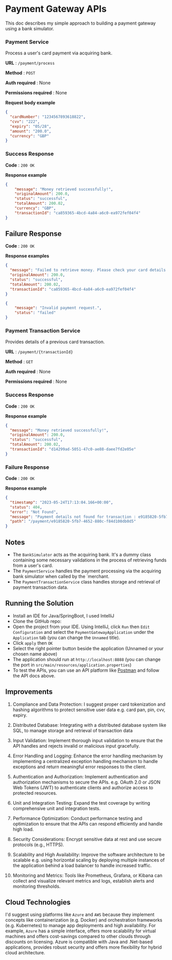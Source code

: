 # Payment Gateway APIs
This doc describes my simple approach to building a payment gateway using a bank simulator.

### Payment Service 
Process a user's card payment via acquiring bank.

**URL** : `/payment/process`

**Method** : `POST`

**Auth required** : None

**Permissions required** : None

**Request body example**

```json
{
  "cardNumber": "1234567893618822",
  "cvv": "222",
  "expiry": "05/28",
  "amount": "200.0",
  "currency": "GBP"
}
```

### Success Response

**Code** : `200 OK`

**Response example**

```json
{
    "message": "Money retrieved successfully!",
    "originalAmount": 200.0,
    "status": "successful",
    "totalAmount": 200.02,
    "currency": "GBP",
    "transactionId": "ca859365-4bcd-4a84-a6c0-ea972fef04f4"
}
```

## Failure Response

**Code** : `200 OK`

**Response examples**

```json
{
  "message": "Failed to retrieve money. Please check your card details or available balance.",
  "originalAmount": 200.0,
  "status": "successful",
  "totalAmount": 200.02,
  "transactionId": "ca859365-4bcd-4a84-a6c0-ea972fef04f4"
}
```

```json
{
    "message": "Invalid payment request.",
    "status": "failed"
}
```

### Payment Transaction Service
Provides details of a previous card transaction.

**URL** : `/payment/{transactionId}`

**Method** : `GET`

**Auth required** : None

**Permissions required** : None

### Success Response

**Code** : `200 OK`

**Response example**

```json
{
  "message": "Money retrieved successfully!",
  "originalAmount": 200.0,
  "status": "successful",
  "totalAmount": 200.02,
  "transactionId": "d14299ad-5051-47c0-ae88-daee7fd2e05e"
}
```

### Failure Response

**Code** : `200 OK`

**Response example**

```json
{
  "timestamp": "2023-05-24T17:13:04.166+00:00",
  "status": 404,
  "error": "Not Found",
  "message": "Payment details not found for transaction : e9185820-5fb7-4652-880c-f84d100db0d5",
  "path": "/payment/e9185820-5fb7-4652-880c-f84d100db0d5"
}
```

## Notes

* The `BankSimulator` acts as the acquiring bank. It's a dummy class containing some necessary validations in the process of retrieving funds from a user's card.
* The `PaymentService` handles the payment processing via the acquiring bank simulator when called by the `merchant.
* The `PaymentTransactionService` class handles storage and retrieval of payment transaction data.

## Running the Solution

* Install an IDE for Java/SpringBoot, I used IntelliJ
* Clone the GitHub repo:
* Open the project from your IDE. Using IntelliJ, click `Run` then `Edit Configuration` and select the `PaymentGatewayApplication` under the `Application` tab (you can change the `Unnamed` title).
* Click `apply` then `OK`
* Select the right pointer button beside the application (Unnamed or your chosen name above)
* The application should run at `http://localhost:8888` (you can change the port in `src/main/resources/application.properties`)
* To test the APIs, you can use an API platform like [Postman](https://www.postman.com/) and follow the API docs above.

## Improvements

1. Compliance and Data Protection: I suggest proper card tokenization and hashing algorithms to protect sensitive user data e.g. card pan, pin, cvv, expiry.

2. Distributed Database: Integrating with a distributed database system like SQL, to manage storage and retrieval of transaction data

3. Input Validation: Implement thorough input validation to ensure that the API handles and rejects invalid or malicious input gracefully.

4. Error Handling and Logging: Enhance the error handling mechanism by implementing a centralized exception handling mechanism to handle exceptions and return meaningful error responses to the client.

5. Authentication and Authorization: Implement authentication and authorization mechanisms to secure the APIs. e.g. OAuth 2.0 or JSON Web Tokens (JWT) to authenticate clients and authorize access to protected resources. 

6. Unit and Integration Testing: Expand the test coverage by writing comprehensive unit and integration tests.

7. Performance Optimization: Conduct performance testing and optimization to ensure that the APIs can respond efficiently and handle high load.

8. Security Considerations: Encrypt sensitive data at rest and use secure protocols (e.g., HTTPS).

9. Scalability and High Availability: Improve the software architecture to be scalable e.g. using horizontal scaling by deploying multiple instances of the application behind a load balancer to handle increased traffic.

10. Monitoring and Metrics: Tools like Prometheus, Grafana, or Kibana can collect and visualize relevant metrics and logs, establish alerts and monitoring thresholds.


## Cloud Technologies 

I'd suggest using platforms like `Azure` and `AWS` because they implement concepts like containerization (e.g. Docker) and orchestration frameworks (e.g. Kubernetes) to manage app deployments and high availability.
For example, `Azure` has a simple interface, offers more scalability for virtual machines and offers cost-savings compared to other clouds through discounts on licensing.
Azure is compatible with Java and .Net-based applications, provides robust security and offers more flexibility for hybrid cloud architecture.


